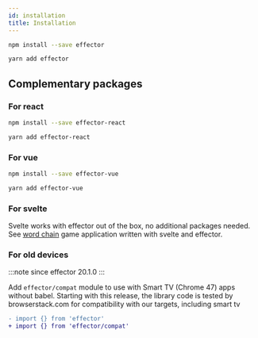 ```yaml
---
id: installation
title: Installation
---
```


```bash
npm install --save effector
```

```bash
yarn add effector
```

## Complementary packages

### For react

```bash
npm install --save effector-react
```

```bash
yarn add effector-react
```

### For vue

```bash
npm install --save effector-vue
```

```bash
yarn add effector-vue
```

### For svelte

Svelte works with effector out of the box, no additional packages needed. See [word chain](https://github.com/today-/citycatch) game application written with svelte and effector.

### For old devices
:::note since
effector 20.1.0
:::

Add `effector/compat` module to use with Smart TV (Chrome 47) apps without babel.
Starting with this release, the library code is tested by browserstack.com for compatibility with our targets, including smart tv

```diff
- import {} from 'effector'
+ import {} from 'effector/compat'
```